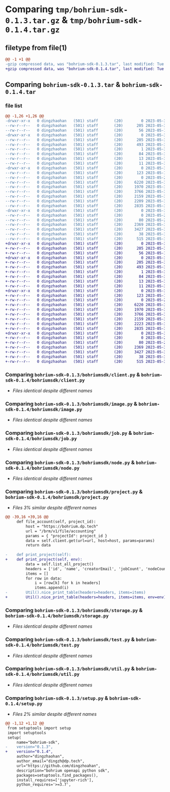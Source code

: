 # Comparing `tmp/bohrium-sdk-0.1.3.tar.gz` & `tmp/bohrium-sdk-0.1.4.tar.gz`

## filetype from file(1)

```diff
@@ -1 +1 @@
-gzip compressed data, was "bohrium-sdk-0.1.3.tar", last modified: Tue May 30 07:24:29 2023, max compression
+gzip compressed data, was "bohrium-sdk-0.1.4.tar", last modified: Tue May 30 07:26:08 2023, max compression
```

## Comparing `bohrium-sdk-0.1.3.tar` & `bohrium-sdk-0.1.4.tar`

### file list

```diff
@@ -1,26 +1,26 @@
-drwxr-xr-x   0 dingzhaohan   (501) staff       (20)        0 2023-05-30 07:24:29.336425 bohrium-sdk-0.1.3/
--rw-r--r--   0 dingzhaohan   (501) staff       (20)      205 2023-05-30 07:24:29.336205 bohrium-sdk-0.1.3/PKG-INFO
--rw-r--r--   0 dingzhaohan   (501) staff       (20)       56 2023-05-16 07:10:39.000000 bohrium-sdk-0.1.3/README.md
-drwxr-xr-x   0 dingzhaohan   (501) staff       (20)        0 2023-05-30 07:24:29.329119 bohrium-sdk-0.1.3/bohrium_sdk.egg-info/
--rw-r--r--   0 dingzhaohan   (501) staff       (20)      205 2023-05-30 07:24:29.000000 bohrium-sdk-0.1.3/bohrium_sdk.egg-info/PKG-INFO
--rw-r--r--   0 dingzhaohan   (501) staff       (20)      493 2023-05-30 07:24:29.000000 bohrium-sdk-0.1.3/bohrium_sdk.egg-info/SOURCES.txt
--rw-r--r--   0 dingzhaohan   (501) staff       (20)        1 2023-05-30 07:24:29.000000 bohrium-sdk-0.1.3/bohrium_sdk.egg-info/dependency_links.txt
--rw-r--r--   0 dingzhaohan   (501) staff       (20)       84 2023-05-30 07:24:29.000000 bohrium-sdk-0.1.3/bohrium_sdk.egg-info/entry_points.txt
--rw-r--r--   0 dingzhaohan   (501) staff       (20)       13 2023-05-30 07:24:29.000000 bohrium-sdk-0.1.3/bohrium_sdk.egg-info/requires.txt
--rw-r--r--   0 dingzhaohan   (501) staff       (20)       11 2023-05-30 07:24:29.000000 bohrium-sdk-0.1.3/bohrium_sdk.egg-info/top_level.txt
-drwxr-xr-x   0 dingzhaohan   (501) staff       (20)        0 2023-05-30 07:24:29.334777 bohrium-sdk-0.1.3/bohriumsdk/
--rw-r--r--   0 dingzhaohan   (501) staff       (20)      123 2023-05-16 07:22:01.000000 bohrium-sdk-0.1.3/bohriumsdk/__init__.py
--rw-r--r--   0 dingzhaohan   (501) staff       (20)        0 2023-05-29 08:11:22.000000 bohrium-sdk-0.1.3/bohriumsdk/__main__.py
--rw-r--r--   0 dingzhaohan   (501) staff       (20)     6220 2023-05-30 07:14:12.000000 bohrium-sdk-0.1.3/bohriumsdk/client.py
--rw-r--r--   0 dingzhaohan   (501) staff       (20)     1970 2023-05-30 07:06:19.000000 bohrium-sdk-0.1.3/bohriumsdk/image.py
--rw-r--r--   0 dingzhaohan   (501) staff       (20)     3766 2023-05-30 07:06:03.000000 bohrium-sdk-0.1.3/bohriumsdk/job.py
--rw-r--r--   0 dingzhaohan   (501) staff       (20)     2159 2023-05-30 07:06:38.000000 bohrium-sdk-0.1.3/bohriumsdk/node.py
--rw-r--r--   0 dingzhaohan   (501) staff       (20)     2209 2023-05-30 07:06:47.000000 bohrium-sdk-0.1.3/bohriumsdk/project.py
--rw-r--r--   0 dingzhaohan   (501) staff       (20)     2835 2023-05-30 07:06:55.000000 bohrium-sdk-0.1.3/bohriumsdk/storage.py
-drwxr-xr-x   0 dingzhaohan   (501) staff       (20)        0 2023-05-30 07:24:29.335615 bohrium-sdk-0.1.3/bohriumsdk/test/
--rw-r--r--   0 dingzhaohan   (501) staff       (20)        0 2023-05-29 08:09:08.000000 bohrium-sdk-0.1.3/bohriumsdk/test/__init__.py
--rw-r--r--   0 dingzhaohan   (501) staff       (20)       80 2023-05-29 08:13:02.000000 bohrium-sdk-0.1.3/bohriumsdk/test/test_node.py
--rw-r--r--   0 dingzhaohan   (501) staff       (20)     2369 2023-05-30 01:45:00.000000 bohrium-sdk-0.1.3/bohriumsdk/test.py
--rw-r--r--   0 dingzhaohan   (501) staff       (20)     3427 2023-05-30 07:24:18.000000 bohrium-sdk-0.1.3/bohriumsdk/util.py
--rw-r--r--   0 dingzhaohan   (501) staff       (20)       38 2023-05-30 07:24:29.336601 bohrium-sdk-0.1.3/setup.cfg
--rw-r--r--   0 dingzhaohan   (501) staff       (20)      515 2023-05-30 07:24:27.000000 bohrium-sdk-0.1.3/setup.py
+drwxr-xr-x   0 dingzhaohan   (501) staff       (20)        0 2023-05-30 07:26:08.436625 bohrium-sdk-0.1.4/
+-rw-r--r--   0 dingzhaohan   (501) staff       (20)      205 2023-05-30 07:26:08.436307 bohrium-sdk-0.1.4/PKG-INFO
+-rw-r--r--   0 dingzhaohan   (501) staff       (20)       56 2023-05-16 07:10:39.000000 bohrium-sdk-0.1.4/README.md
+drwxr-xr-x   0 dingzhaohan   (501) staff       (20)        0 2023-05-30 07:26:08.429417 bohrium-sdk-0.1.4/bohrium_sdk.egg-info/
+-rw-r--r--   0 dingzhaohan   (501) staff       (20)      205 2023-05-30 07:26:08.000000 bohrium-sdk-0.1.4/bohrium_sdk.egg-info/PKG-INFO
+-rw-r--r--   0 dingzhaohan   (501) staff       (20)      493 2023-05-30 07:26:08.000000 bohrium-sdk-0.1.4/bohrium_sdk.egg-info/SOURCES.txt
+-rw-r--r--   0 dingzhaohan   (501) staff       (20)        1 2023-05-30 07:26:08.000000 bohrium-sdk-0.1.4/bohrium_sdk.egg-info/dependency_links.txt
+-rw-r--r--   0 dingzhaohan   (501) staff       (20)       84 2023-05-30 07:26:08.000000 bohrium-sdk-0.1.4/bohrium_sdk.egg-info/entry_points.txt
+-rw-r--r--   0 dingzhaohan   (501) staff       (20)       13 2023-05-30 07:26:08.000000 bohrium-sdk-0.1.4/bohrium_sdk.egg-info/requires.txt
+-rw-r--r--   0 dingzhaohan   (501) staff       (20)       11 2023-05-30 07:26:08.000000 bohrium-sdk-0.1.4/bohrium_sdk.egg-info/top_level.txt
+drwxr-xr-x   0 dingzhaohan   (501) staff       (20)        0 2023-05-30 07:26:08.433804 bohrium-sdk-0.1.4/bohriumsdk/
+-rw-r--r--   0 dingzhaohan   (501) staff       (20)      123 2023-05-16 07:22:01.000000 bohrium-sdk-0.1.4/bohriumsdk/__init__.py
+-rw-r--r--   0 dingzhaohan   (501) staff       (20)        0 2023-05-29 08:11:22.000000 bohrium-sdk-0.1.4/bohriumsdk/__main__.py
+-rw-r--r--   0 dingzhaohan   (501) staff       (20)     6220 2023-05-30 07:14:12.000000 bohrium-sdk-0.1.4/bohriumsdk/client.py
+-rw-r--r--   0 dingzhaohan   (501) staff       (20)     1970 2023-05-30 07:06:19.000000 bohrium-sdk-0.1.4/bohriumsdk/image.py
+-rw-r--r--   0 dingzhaohan   (501) staff       (20)     3766 2023-05-30 07:06:03.000000 bohrium-sdk-0.1.4/bohriumsdk/job.py
+-rw-r--r--   0 dingzhaohan   (501) staff       (20)     2159 2023-05-30 07:06:38.000000 bohrium-sdk-0.1.4/bohriumsdk/node.py
+-rw-r--r--   0 dingzhaohan   (501) staff       (20)     2223 2023-05-30 07:25:30.000000 bohrium-sdk-0.1.4/bohriumsdk/project.py
+-rw-r--r--   0 dingzhaohan   (501) staff       (20)     2835 2023-05-30 07:06:55.000000 bohrium-sdk-0.1.4/bohriumsdk/storage.py
+drwxr-xr-x   0 dingzhaohan   (501) staff       (20)        0 2023-05-30 07:26:08.435659 bohrium-sdk-0.1.4/bohriumsdk/test/
+-rw-r--r--   0 dingzhaohan   (501) staff       (20)        0 2023-05-29 08:09:08.000000 bohrium-sdk-0.1.4/bohriumsdk/test/__init__.py
+-rw-r--r--   0 dingzhaohan   (501) staff       (20)       80 2023-05-29 08:13:02.000000 bohrium-sdk-0.1.4/bohriumsdk/test/test_node.py
+-rw-r--r--   0 dingzhaohan   (501) staff       (20)     2369 2023-05-30 01:45:00.000000 bohrium-sdk-0.1.4/bohriumsdk/test.py
+-rw-r--r--   0 dingzhaohan   (501) staff       (20)     3427 2023-05-30 07:24:18.000000 bohrium-sdk-0.1.4/bohriumsdk/util.py
+-rw-r--r--   0 dingzhaohan   (501) staff       (20)       38 2023-05-30 07:26:08.436692 bohrium-sdk-0.1.4/setup.cfg
+-rw-r--r--   0 dingzhaohan   (501) staff       (20)      515 2023-05-30 07:25:38.000000 bohrium-sdk-0.1.4/setup.py
```

### Comparing `bohrium-sdk-0.1.3/bohriumsdk/client.py` & `bohrium-sdk-0.1.4/bohriumsdk/client.py`

 * *Files identical despite different names*

### Comparing `bohrium-sdk-0.1.3/bohriumsdk/image.py` & `bohrium-sdk-0.1.4/bohriumsdk/image.py`

 * *Files identical despite different names*

### Comparing `bohrium-sdk-0.1.3/bohriumsdk/job.py` & `bohrium-sdk-0.1.4/bohriumsdk/job.py`

 * *Files identical despite different names*

### Comparing `bohrium-sdk-0.1.3/bohriumsdk/node.py` & `bohrium-sdk-0.1.4/bohriumsdk/node.py`

 * *Files identical despite different names*

### Comparing `bohrium-sdk-0.1.3/bohriumsdk/project.py` & `bohrium-sdk-0.1.4/bohriumsdk/project.py`

 * *Files 3% similar despite different names*

```diff
@@ -39,16 +39,16 @@
     def file_account(self, project_id):
         host = "https://bohrium.dp.tech"
         url = "/brm/v1/file/accounting"
         params = { "projectId": project_id }
         data = self.client.get(url=url, host=host, params=params)
         return data
     
-    def print_project(self):
+    def print_project(self, env):
         data = self.list_all_project()
         headers = ['id', 'name', 'creatorEmail', 'jobCount', 'nodeCount', 'imageLimit', 'nodeLimit', 'storageLimit', 'storageUsed', 'costLimit', 'totalCost', 'userCost', 'userCostLimit']
         items = []
         for row in data:
             i = [row[k] for k in headers]
             items.append(i)
-        Util().nice_print_table(headers=headers, items=items)
+        Util().nice_print_table(headers=headers, items=items, env=env)
```

### Comparing `bohrium-sdk-0.1.3/bohriumsdk/storage.py` & `bohrium-sdk-0.1.4/bohriumsdk/storage.py`

 * *Files identical despite different names*

### Comparing `bohrium-sdk-0.1.3/bohriumsdk/test.py` & `bohrium-sdk-0.1.4/bohriumsdk/test.py`

 * *Files identical despite different names*

### Comparing `bohrium-sdk-0.1.3/bohriumsdk/util.py` & `bohrium-sdk-0.1.4/bohriumsdk/util.py`

 * *Files identical despite different names*

### Comparing `bohrium-sdk-0.1.3/setup.py` & `bohrium-sdk-0.1.4/setup.py`

 * *Files 2% similar despite different names*

```diff
@@ -1,12 +1,12 @@
 from setuptools import setup
 import setuptools
 setup(
     name="bohrium-sdk",
-    version="0.1.3",
+    version="0.1.4",
     author="dingzhaohan",
     author_email="dingzh@dp.tech",
     url="https://github.com/dingzhoahan",
     description="bohrium openapi python sdk",
     packages=setuptools.find_packages(),
     install_requires=['jupyter-rich'],
     python_requires='>=3.7',
```

